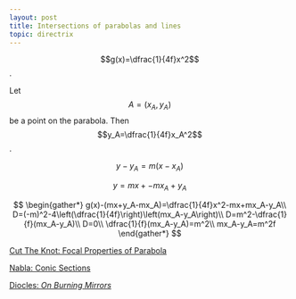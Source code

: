 ```yaml
---
layout: post
title: Intersections of parabolas and lines
topic: directrix
---
```


$$g(x)=\dfrac{1}{4f}x^2$$.

Let $$A=(x_A,y_A)$$ be a point on the parabola. Then $$y_A=\dfrac{1}{4f}x_A^2$$.

$$y-y_A=m(x-x_A)$$

$$y=mx+-mx_A+y_A$$

$$
\begin{gather*}
g(x)-(mx+y_A-mx_A)=\dfrac{1}{4f}x^2-mx+mx_A-y_A\\
D=(-m)^2-4\left(\dfrac{1}{4f}\right)\left(mx_A-y_A\right)\\
D=m^2-\dfrac{1}{f}(mx_A-y_A)\\
D=0\\
\dfrac{1}{f}(mx_A-y_A)=m^2\\
mx_A-y_A=m^2f
\end{gather*}
$$



[Cut The Knot: Focal Properties of Parabola](https://www.cut-the-knot.org/Curriculum/Geometry/ParabolaFocal.shtml)

[Nabla: Conic Sections](http://www.nabla.hr/CO-ParabolaAndLine2.htm)

[Diocles: *On Burning Mirrors*](https://abel.math.harvard.edu/archive/hist_206r_2009/Too_1976.pdf)